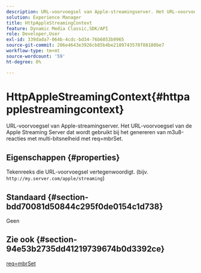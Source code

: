 ```yaml
---
description: URL-voorvoegsel van Apple-streamingserver. Het URL-voorvoegsel van de Apple Streaming Server dat wordt gebruikt bij het genereren van m3u8-reacties met multi-bitsnelheid met req=mbrSet.
solution: Experience Manager
title: HttpAppleStreamingContext
feature: Dynamic Media Classic,SDK/API
role: Developer,User
exl-id: 339dada7-064b-4cdc-bd34-76b6053b9965
source-git-commit: 206e4643e3926cb85b4be2189743578f88180be7
workflow-type: tm+mt
source-wordcount: '59'
ht-degree: 0%

---
```


# HttpAppleStreamingContext{#httpapplestreamingcontext}

URL-voorvoegsel van Apple-streamingserver. Het URL-voorvoegsel van de Apple Streaming Server dat wordt gebruikt bij het genereren van m3u8-reacties met multi-bitsnelheid met req=mbrSet.

## Eigenschappen {#properties}

Tekenreeks die URL-voorvoegsel vertegenwoordigt. (bijv. `http://my.server.com/apple/streaming`)

## Standaard {#section-bdd70081d50844c295f0de0154c1d738}

Geen

## Zie ook {#section-94e53b2735dd41219739674b0d3392ce}

[req=mbrSet](../../../../../is-api/http-ref/image-serving-api-ref/c-http-protocol-reference/c-command-reference/r-req/r-mbrset.md#reference-603d75babde74508a878c27bd4cced73)
